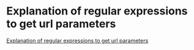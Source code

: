 # Explanation of regular expressions to get url parameters
[Explanation of regular expressions to get url parameters](https://aiwithcloud.com/2022/09/15/explanation_of_regular_expressions_to_get_url_parameters/)